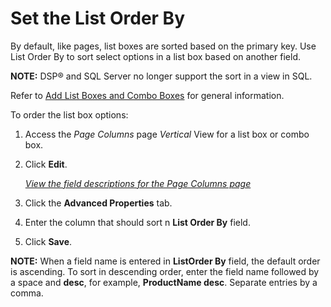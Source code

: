 # Set the List Order By

By default, like pages, list boxes are sorted based on the primary key.
Use List Order By to sort select options in a list box based on another
field.

**NOTE:** DSP® and SQL Server no longer support the sort in a view in
SQL.

Refer to [Add List Boxes and Combo
Boxes](Add_List_Boxes_and_Combo_Boxes.htm) for general information.

To order the list box options:

1.  <span id="Column Properties Navigation" class="popUpLink">Access the
    *Page Columns* page</span> *Vertical* View for a list box or combo
    box.

2.  Click **Edit**.
    
    *[View the field descriptions for the Page Columns
    page](../Sys_Admin/Page_Desc/Page_Columns_H.htm)*

3.  Click the **Advanced Properties** tab.

4.  Enter the column that should sort n **List Order By** field.

5.  Click **Save**.

**NOTE:** When a field name is entered in **ListOrder By** field, the
default order is ascending. To sort in descending order, enter the field
name followed by a space and **desc**, for example, **ProductName
desc**. Separate entries by a comma.
